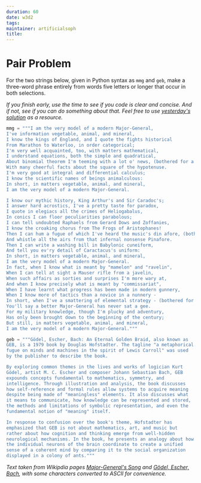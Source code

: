 ```yaml
---
duration: 60
date: w3d2
tags:
maintainer: artificialsoph
title:
---
```


# Pair Problem

For the two strings below, given in Python syntax as `mmg` and `geb`, make a three-word phrase entirely from words five letters or longer that occur in both selections.

*If you finish early, use the time to see if you code is clear and concise. And if not, see if you can do something about that. Feel free to use [yesterday's solution](../01-regularization/pair.ipynb) as a resource.*

```Python
mmg = """I am the very model of a modern Major-General,
I've information vegetable, animal, and mineral,
I know the kings of England, and I quote the fights historical
From Marathon to Waterloo, in order categorical;
I'm very well acquainted, too, with matters mathematical,
I understand equations, both the simple and quadratical,
About binomial theorem I'm teeming with a lot o' news, (bothered for a rhyme)
With many cheerful facts about the square of the hypotenuse.
I'm very good at integral and differential calculus;
I know the scientific names of beings animalculous:
In short, in matters vegetable, animal, and mineral,
I am the very model of a modern Major-General.

I know our mythic history, King Arthur's and Sir Caradoc's;
I answer hard acrostics, I've a pretty taste for paradox,
I quote in elegiacs all the crimes of Heliogabalus,
In conics I can floor peculiarities parabolous;
I can tell undoubted Raphaels from Gerard Dows and Zoffanies,
I know the croaking chorus from The Frogs of Aristophanes!
Then I can hum a fugue of which I've heard the music's din afore, (bothered for a rhyme)
And whistle all the airs from that infernal nonsense Pinafore.
Then I can write a washing bill in Babylonic cuneiform,
And tell you ev'ry detail of Caractacus's uniform:
In short, in matters vegetable, animal, and mineral,
I am the very model of a modern Major-General.
In fact, when I know what is meant by "mamelon" and "ravelin",
When I can tell at sight a Mauser rifle from a javelin,
When such affairs as sorties and surprises I'm more wary at,
And when I know precisely what is meant by "commissariat",
When I have learnt what progress has been made in modern gunnery,
When I know more of tactics than a novice in a nunnery -
In short, when I've a smattering of elemental strategy - (bothered for a rhyme)
You'll say a better Major-General has never sat a gee.
For my military knowledge, though I'm plucky and adventury,
Has only been brought down to the beginning of the century;
But still, in matters vegetable, animal, and mineral,
I am the very model of a modern Major-General."""

geb = """Gödel, Escher, Bach: An Eternal Golden Braid, also known as
GEB, is a 1979 book by Douglas Hofstadter. The tagline "a metaphorical
fugue on minds and machines in the spirit of Lewis Carroll" was used
by the publisher to describe the book.

By exploring common themes in the lives and works of logician Kurt
Gödel, artist M. C. Escher and composer Johann Sebastian Bach, GEB
expounds concepts fundamental to mathematics, symmetry, and
intelligence. Through illustration and analysis, the book discusses
how self-reference and formal rules allow systems to acquire meaning
despite being made of "meaningless" elements. It also discusses what
it means to communicate, how knowledge can be represented and stored,
the methods and limitations of symbolic representation, and even the
fundamental notion of "meaning" itself.

In response to confusion over the book's theme, Hofstadter has
emphasized that GEB is not about mathematics, art, and music but
rather about how cognition and thinking emerge from well-hidden
neurological mechanisms. In the book, he presents an analogy about how
the individual neurons of the brain coordinate to create a unified
sense of a coherent mind by comparing it to the social organization
displayed in a colony of ants."""
```

*Text taken from Wikipdia pages [Major-General's Song](http://en.wikipedia.org/wiki/Major-General%27s_Song) and [Gödel, Escher, Bach](http://en.wikipedia.org/wiki/G%C3%B6del,_Escher,_Bach), with some characters converted to ASCII for convenience.*
